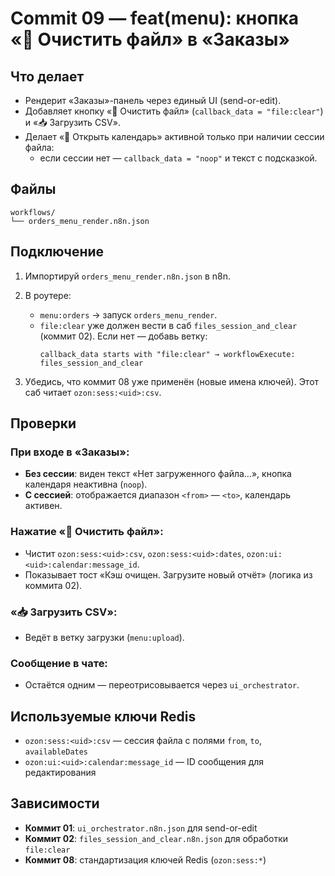# Commit 09 — feat(menu): кнопка «🧹 Очистить файл» в «Заказы»

## Что делает

- Рендерит «Заказы»-панель через единый UI (send-or-edit).
- Добавляет кнопку «🧹 Очистить файл» (`callback_data = "file:clear"`) и «📥 Загрузить CSV».
- Делает «📅 Открыть календарь» активной только при наличии сессии файла:
  - если сессии нет — `callback_data = "noop"` и текст с подсказкой.

## Файлы

```
workflows/
└── orders_menu_render.n8n.json
```

## Подключение

1) Импортируй `orders_menu_render.n8n.json` в n8n.

2) В роутере:
   - `menu:orders` → запуск `orders_menu_render`.
   - `file:clear` уже должен вести в саб `files_session_and_clear` (коммит 02). Если нет — добавь ветку:
     ```
     callback_data starts with "file:clear" → workflowExecute: files_session_and_clear
     ```

3) Убедись, что коммит 08 уже применён (новые имена ключей). Этот саб читает `ozon:sess:<uid>:csv`.

## Проверки

### При входе в «Заказы»:
- **Без сессии**: виден текст «Нет загруженного файла…», кнопка календаря неактивна (`noop`).
- **С сессией**: отображается диапазон `<from>` — `<to>`, календарь активен.

### Нажатие «🧹 Очистить файл»:
- Чистит `ozon:sess:<uid>:csv`, `ozon:sess:<uid>:dates`, `ozon:ui:<uid>:calendar:message_id`.
- Показывает тост «Кэш очищен. Загрузите новый отчёт» (логика из коммита 02).

### «📥 Загрузить CSV»:
- Ведёт в ветку загрузки (`menu:upload`).

### Сообщение в чате:
- Остаётся одним — переотрисовывается через `ui_orchestrator`.

## Используемые ключи Redis

- `ozon:sess:<uid>:csv` — сессия файла с полями `from`, `to`, `availableDates`
- `ozon:ui:<uid>:calendar:message_id` — ID сообщения для редактирования

## Зависимости

- **Коммит 01**: `ui_orchestrator.n8n.json` для send-or-edit
- **Коммит 02**: `files_session_and_clear.n8n.json` для обработки `file:clear`
- **Коммит 08**: стандартизация ключей Redis (`ozon:sess:*`)

